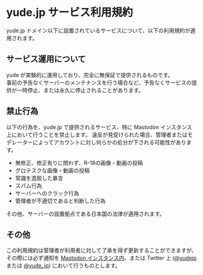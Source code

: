 # yude.jp サービス利用規約
yude.jp ドメイン以下に設置されているサービスについて、以下の利用規約が適用されます。

## サービス運用について
yude が実験的に運用しており、完全に無保証で提供されるものです。  
事前の予告なくサーバーのメンテナンスを行う場合など、予告なくサービスの提供が一時停止、または永久に停止されることがあります。

## 禁止行為
以下の行為を、yude.jp で提供されるサービス、特に Mastodon インスタンス上において行うことを禁止します。
違反が見受けられた場合、管理者またはモデレーターによってアカウントに対し何らかの処分が下される可能性があります。

* 無修正、修正有りに問わず、R-18の画像・動画の投稿
* グロテスクな画像・動画の投稿
* 常識を逸脱した暴言
* スパム行為
* サーバーへのクラック行為
* 管理者が不適切であると判断した行為

その他、サーバーの設置拠点である日本国の法律が適用されます。

## その他
この利用規約は管理者が利用者に対して了承を得ず更新することができますが、その際には必ず通知を [Mastodon インスタンス内](https://don.yude.jp/@yude)、または Twitter 上 ([@yudejp](https://twitter.com/yudejp) または [@yude_jp](https://twitter.com/yude_jp)) において行うものとします。
